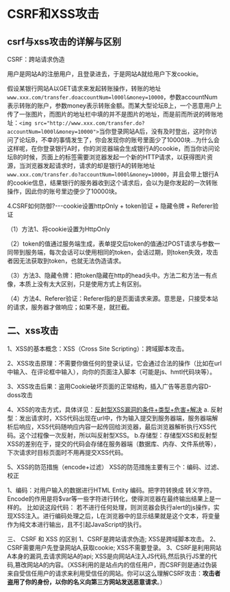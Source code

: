 # CSRF和XSS攻击

## csrf与xss攻击的详解与区别

CSRF：跨站请求伪造

用户是网站A的注册用户，且登录进去，于是网站A就给用户下发cookie。

假设某银行网站A以GET请求来发起转账操作，转账的地址`www.xxx.com/transfer.doaccountNum=l000l&money=10000`，参数accountNum表示转账的账户，参数money表示转账金额。而某大型论坛B上，一个恶意用户上传了一张图片，而图片的地址栏中填的并不是图片的地址，而是前而所说的砖账地址：`<img src="http://www.xxx.com/transfer.do?accountNum=l000l&money=10000">`当你登录网站A后，没有及时登出，这时你访问了论坛B，不幸的事情发生了，你会发现你的账号里面少了10000块...为什么会这样呢，在你登录银行A时，你的浏览器端会生成银行A的cookie，而当你访问论坛B的时候，页面上的<img>标签需要浏览器发起一个新的HTTP请求，以获得图片资源，当浏览器发起请求时，请求的却是银行A的转账地址`www.xxx.com/transfer.do?accountNum=l000l&money=10000`，并且会带上银行A的cookie信息，结果银行的服务器收到这个请求后，会以为是你发起的一次转账操作，因此你的账号里边便少了10000块。



4.CSRF如何防御?---cookie设置httpOnly + token验证 + 隐藏令牌 + Referer验证

（1）方法1、将cookie设置为HttpOnly

（2）token的值通过服务端生成，表单提交后token的值通过POST请求与参数一同带到服务端，每次会话可以使用相同的token，会话过期，则token失效，攻击者因无法获取到token，也就无法伪造请求。

（3）方法3、隐藏令牌：把token隐藏在http的head头中。方法二和方法一有点像，本质上没有太大区别，只是使用方式上有区别。

（4）方法4、Referer验证：Referer指的是页面请求来源。意思是，只接受本站的请求，服务器才做响应；如果不是，就拦截。





## 二、xss攻击

1、XSS的基本概念：XSS（Cross Site Scripting）：跨域脚本攻击。

2、XSS攻击原理：不需要你做任何的登录认证，它会通过合法的操作（比如在url中输入、在评论框中输入），向你的页面注入脚本（可能是js、hmtl代码块等）。

3、XSS攻击后果：盗用Cookie破坏页面的正常结构，插入广告等恶意内容D-doss攻击

4、XSS的攻击方式，具体详见：[反射型XSS漏洞的条件+类型+危害+解决](https://blog.csdn.net/wuhuagu_wuhuaguo/article/details/79774187)
a. 反射型：发出请求时，XSS代码出现在url中，作为输入提交到服务器端，服务器端解析后响应，XSS代码随响应内容一起传回给浏览器，最后浏览器解析执行XSS代码。这个过程像一次反射，所以叫反射型XSS。
b.存储型：存储型XSS和反射型XSS的差别在于，提交的代码会存储在服务器端（数据库、内存、文件系统等），下次请求时目标页面时不用再提交XSS代码。





5、XSS的防范措施（encode+过滤）
XSS的防范措施主要有三个：编码、过滤、校正

1、编码：对用户输入的数据进行HTML Entity 编码。把字符转换成 转义字符。Encode的作用是将$var等一些字符进行转化，使得浏览器在最终输出结果上是一样的。
比如说这段代码：<script>alert(1)</script>
若不进行任何处理，则浏览器会执行alert的js操作，实现XSS注入。进行编码处理之后，L在浏览器中的显示结果就是这个文本，将变量作为纯文本进行输出，且不引起JavaScript的执行。



三、 CSRF 和 XSS 的区别
1、CSRF是跨站请求伪造;  XSS是跨域脚本攻击。
2、CSRF需要用户先登录网站A,获取cookie;  XSS不需要登录。
3、CSRF是利用网站A本身的漏洞,去请求网站A的api;  XSS是向网站A注入JS代码,然后执行JS里的代码,篡改网站A的内容。（XSS利用的是站点内的信任用户，而CSRF则是通过伪装来自受信任用户的请求来利用受信任的网站。你可以这么理解CSRF攻击：**攻击者盗用了你的身份，以你的名义向第三方网站发送恶意请求**。）